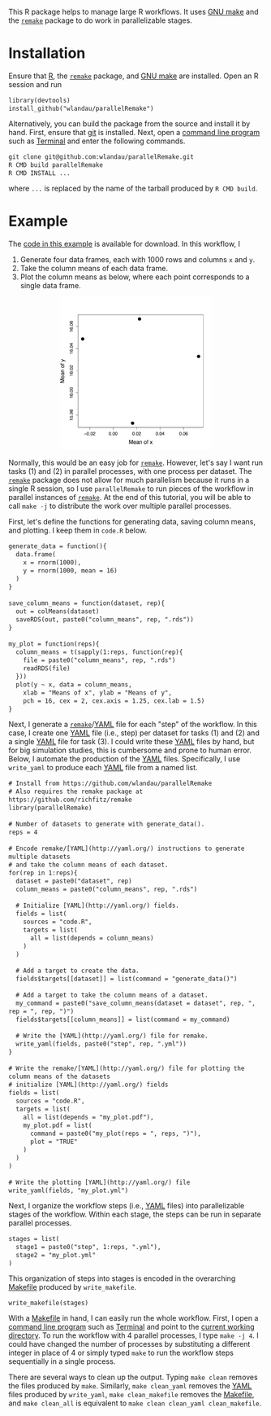 This R package helps to manage large R workflows. It uses [GNU make](https://www.gnu.org/software/make/) and the [`remake`](https://github.com/richfitz/remake) package to do work in parallelizable stages.

# Installation

Ensure that [R](https://www.r-project.org/), the [`remake`](https://github.com/richfitz/remake) package, and [GNU make](https://www.gnu.org/software/make/) are installed. Open an R session and run 

```
library(devtools)
install_github("wlandau/parallelRemake")
```

Alternatively, you can build the package from the source and install it by hand. First, ensure that [git](https://git-scm.com/) is installed. Next, open a [command line program](http://linuxcommand.org/) such as [Terminal](https://en.wikipedia.org/wiki/Terminal_%28OS_X%29) and enter the following commands.

```
git clone git@github.com:wlandau/parallelRemake.git
R CMD build parallelRemake
R CMD INSTALL ...
```

where `...` is replaced by the name of the tarball produced by `R CMD build`.

# Example

The [code in this example](https://github.com/wlandau/parallelRemake/tree/master/example) is available for download. In this workflow, I

1. Generate four data frames, each with 1000 rows and columns `x` and `y`.
2. Take the column means of each data frame.
3. Plot the column means as below, where each point corresponds to a single data frame.

<div style = "text-align:center">
<img src="example/my_plot.jpg" width = 300px height = 300px/>
</div>

Normally, this would be an easy job for [`remake`](https://github.com/richfitz/remake). However, let's say I want run tasks (1) and (2) in parallel processes, with one process per dataset. The [`remake`](https://github.com/richfitz/remake) package does not allow for much parallelism because it runs in a single R session, so I use `parallelRemake` to run pieces of the workflow in parallel instances of [`remake`](https://github.com/richfitz/remake). At the end of this tutorial, you will be able to call `make -j` to distribute the work over multiple parallel processes.

First, let's define the functions for generating data, saving column means, and plotting. I keep them in `code.R` below.

```
generate_data = function(){
  data.frame(
    x = rnorm(1000), 
    y = rnorm(1000, mean = 16)
  )
}

save_column_means = function(dataset, rep){
  out = colMeans(dataset)
  saveRDS(out, paste0("column_means", rep, ".rds"))
}

my_plot = function(reps){
  column_means = t(sapply(1:reps, function(rep){
    file = paste0("column_means", rep, ".rds")
    readRDS(file)
  }))
  plot(y ~ x, data = column_means,
    xlab = "Means of x", ylab = "Means of y",
    pch = 16, cex = 2, cex.axis = 1.25, cex.lab = 1.5)
}
```

Next, I generate a [`remake`](https://github.com/richfitz/remake)/[YAML](http://yaml.org/) file for each "step" of the workflow. In this case, I create one [YAML](http://yaml.org/) file (i.e., step) per dataset for tasks (1) and (2) and a single [YAML](http://yaml.org/) file for task (3). I could write these [YAML](http://yaml.org/) files by hand, but for big simulation studies, this is cumbersome and prone to human error. Below, I automate the production of the [YAML](http://yaml.org/) files. Specifically, I use `write_yaml` to produce each [YAML](http://yaml.org/) file from a named list.

```
# Install from https://github.com/wlandau/parallelRemake
# Also requires the remake package at https://github.com/richfitz/remake
library(parallelRemake) 

# Number of datasets to generate with generate_data().
reps = 4

# Encode remake/[YAML](http://yaml.org/) instructions to generate multiple datasets
# and take the column means of each dataset.
for(rep in 1:reps){ 
  dataset = paste0("dataset", rep)  
  column_means = paste0("column_means", rep, ".rds") 

  # Initialize [YAML](http://yaml.org/) fields.
  fields = list(
    sources = "code.R",
    targets = list(
      all = list(depends = column_means)
    )
  )

  # Add a target to create the data.
  fields$targets[[dataset]] = list(command = "generate_data()")

  # Add a target to take the column means of a dataset.
  my_command = paste0("save_column_means(dataset = dataset", rep, ", rep = ", rep, ")")
  fields$targets[[column_means]] = list(command = my_command)

  # Write the [YAML](http://yaml.org/) file for remake.
  write_yaml(fields, paste0("step", rep, ".yml"))
}

# Write the remake/[YAML](http://yaml.org/) file for plotting the column means of the datasets
# initialize [YAML](http://yaml.org/) fields
fields = list(
  sources = "code.R",
  targets = list(
    all = list(depends = "my_plot.pdf"),
    my_plot.pdf = list(
      command = paste0("my_plot(reps = ", reps, ")"),
      plot = "TRUE"
    )
  )
)

# Write the plotting [YAML](http://yaml.org/) file
write_yaml(fields, "my_plot.yml")
```

Next, I organize the workflow steps (i.e., [YAML](http://yaml.org/) files) into parallelizable stages of the workflow. Within each stage, the steps can be run in separate parallel processes.

```
stages = list(
  stage1 = paste0("step", 1:reps, ".yml"),
  stage2 = "my_plot.yml"
)
```

This organization of steps into stages is encoded in the overarching [Makefile](https://www.gnu.org/software/make/) produced by `write_makefile`.

```
write_makefile(stages)
```

With a [Makefile](https://www.gnu.org/software/make/) in hand, I can easily run the whole workflow. First, I open a [command line program](http://linuxcommand.org/) such as [Terminal](https://en.wikipedia.org/wiki/Terminal_%28OS_X%29) and point to the [current working directory](http://www.linfo.org/cd.html). To run the workflow with 4 parallel processes, I type `make -j 4`. I could have changed the number of processes by substituting a different integer in place of 4 or simply typed `make` to run the workflow steps sequentially in a single process. 

There are several ways to clean up the output. Typing `make clean` removes the files produced by `make`. Similarly, `make clean_yaml` removes the [YAML](http://yaml.org/) files produced by `write_yaml`, `make clean_makefile` removes the [Makefile](https://www.gnu.org/software/make/), and `make clean_all` is equivalent to `make clean clean_yaml clean_makefile`.
